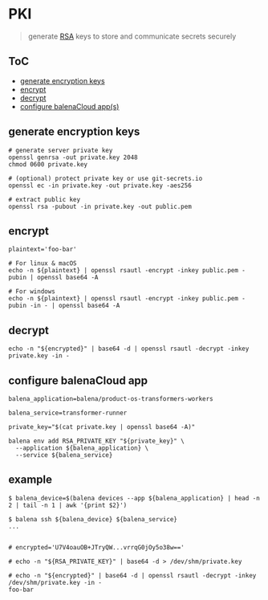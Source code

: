 # PKI
> generate [RSA](https://jameshfisher.com/2017/03/21/openssl-public-key-encryption/) keys to store and communicate secrets securely

## ToC

* [generate encryption keys](#generate-encryption-keys)
* [encrypt](#encrypt)
* [decrypt](#decrypt)
* [configure balenaCloud app(s)](#configure-balenacloud-apps)


## generate encryption keys

    # generate server private key
    openssl genrsa -out private.key 2048
    chmod 0600 private.key

    # (optional) protect private key or use git-secrets.io
    openssl ec -in private.key -out private.key -aes256

    # extract public key
    openssl rsa -pubout -in private.key -out public.pem


## encrypt

    plaintext='foo-bar'
    
    # For linux & macOS
    echo -n ${plaintext} | openssl rsautl -encrypt -inkey public.pem -pubin | openssl base64 -A

    # For windows
    echo -n ${plaintext} | openssl rsautl -encrypt -inkey public.pem -pubin -in - | openssl base64 -A

## decrypt

    echo -n "${encrypted}" | base64 -d | openssl rsautl -decrypt -inkey private.key -in -


## configure balenaCloud app

    balena_application=balena/product-os-transformers-workers
    
    balena_service=transformer-runner

    private_key="$(cat private.key | openssl base64 -A)"

    balena env add RSA_PRIVATE_KEY "${private_key}" \
      --application ${balena_application} \
      --service ${balena_service}


## example

    $ balena_device=$(balena devices --app ${balena_application} | head -n 2 | tail -n 1 | awk '{print $2}')
    
    $ balena ssh ${balena_device} ${balena_service}
    ...


    # encrypted='U7V4oauOB+JTryQW...vrrqG0jOy5o38w=='

    # echo -n "${RSA_PRIVATE_KEY}" | base64 -d > /dev/shm/private.key
    
    # echo -n "${encrypted}" | base64 -d | openssl rsautl -decrypt -inkey /dev/shm/private.key -in -
    foo-bar
